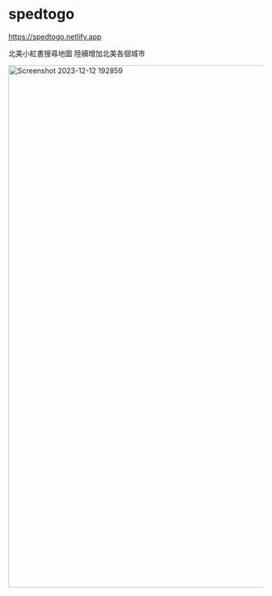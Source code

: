 # spedtogo
https://spedtogo.netlify.app

北美小紅書搜尋地圖
陸續增加北美各個城市

<img width="1029" alt="Screenshot 2023-12-12 192859" src="https://github.com/johnnyjana730/spedtogo/assets/20666568/42788176-5aac-4aa9-bfdd-ae43b6f87f4c">
